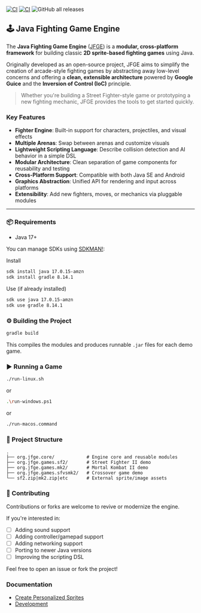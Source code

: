 [![CI](https://github.com/humbertodias/jfge/actions/workflows/ci.yml/badge.svg)](https://github.com/humbertodias/jfge/actions/workflows/ci.yml)
[![CI](https://github.com/humbertodias/jfge/actions/workflows/ci.yml/badge.svg)](https://github.com/humbertodias/jfge/actions/workflows/ci.yml)
![GitHub all releases](https://img.shields.io/github/downloads/humbertodias/jfge/total)

## 🕹️ Java Fighting Game Engine

The **Java Fighting Game Engine** ([JFGE](https://code.google.com/archive/p/java-fighting-game-engine/downloads)) is a **modular, cross-platform framework** for building classic **2D sprite-based fighting games** using Java.

Originally developed as an open-source project, JFGE aims to simplify the creation of arcade-style fighting games by abstracting away low-level concerns and offering a **clean, extensible architecture** powered by **Google Guice** and the **Inversion of Control (IoC)** principle.

> Whether you're building a Street Fighter-style game or prototyping a new fighting mechanic, JFGE provides the tools to get started quickly.

### Key Features

* **Fighter Engine**: Built-in support for characters, projectiles, and visual effects
* **Multiple Arenas**: Swap between arenas and customize visuals
* **Lightweight Scripting Language**: Describe collision detection and AI behavior in a simple DSL
* **Modular Architecture**: Clean separation of game components for reusability and testing
* **Cross-Platform Support**: Compatible with both Java SE and Android
* **Graphics Abstraction**: Unified API for rendering and input across platforms
* **Extensibility**: Add new fighters, moves, or mechanics via pluggable modules

---

### 📦 Requirements

- Java 17+

You can manage SDKs using [SDKMAN!](https://sdkman.io):

Install
```bash
sdk install java 17.0.15-amzn
sdk install gradle 8.14.1
```

Use (if already installed)
```bash
sdk use java 17.0.15-amzn
sdk use gradle 8.14.1
```
### ⚙️ Building the Project

```bash
gradle build
```

This compiles the modules and produces runnable `.jar` files for each demo game.

### ▶️ Running a Game

```bash
./run-linux.sh
```
or
```bash
.\run-windows.ps1
```
or
```bash
./run-macos.command
```

### 📂 Project Structure
```
.
├── org.jfge.core/            # Engine core and reusable modules
├── org.jfge.games.sf2/       # Street Fighter II demo
├── org.jfge.games.mk2/       # Mortal Kombat II demo
├── org.jfge.games.sfvsmk2/   # Crossover game demo
└── sf2.zip|mk2.zip|etc       # External sprite/image assets
```

### 🤝 Contributing

Contributions or forks are welcome to revive or modernize the engine.

If you're interested in:

* [ ] Adding sound support
* [ ] Adding controller/gamepad support
* [ ] Adding networking support
* [ ] Porting to newer Java versions
* [ ] Improving the scripting DSL

Feel free to open an issue or fork the project!

### Documentation

- [Create Personalized Sprites](./doc/CreatePersonalizedSprites.md)
- [Development](./doc/dev.md)
